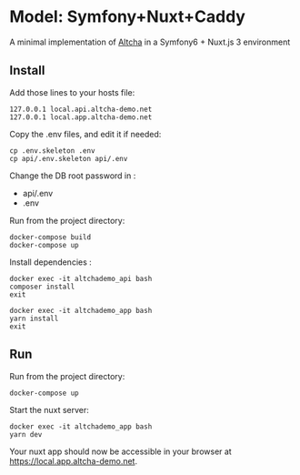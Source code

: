 # Model: Symfony+Nuxt+Caddy

A minimal implementation of [Altcha](https://altcha.org/) in a Symfony6 + Nuxt.js 3 environment


## Install

Add those lines to your hosts file:

    127.0.0.1 local.api.altcha-demo.net
    127.0.0.1 local.app.altcha-demo.net

Copy the .env files, and edit it if needed:

    cp .env.skeleton .env
    cp api/.env.skeleton api/.env

Change the DB root password in :

* api/.env
* .env

Run from the project directory:

    docker-compose build
    docker-compose up

Install dependencies : 

    docker exec -it altchademo_api bash
    composer install
    exit

    docker exec -it altchademo_app bash
    yarn install
    exit


## Run

Run from the project directory:

    docker-compose up

Start the nuxt server:

    docker exec -it altchademo_app bash
    yarn dev

Your nuxt app should now be accessible in your browser at https://local.app.altcha-demo.net.
